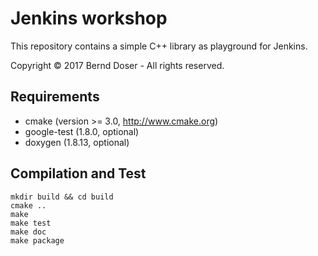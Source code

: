 Jenkins workshop
================

This repository contains a simple C++ library as playground for Jenkins.

Copyright &copy; 2017 Bernd Doser - All rights reserved.

Requirements
------------

- cmake (version >= 3.0, http://www.cmake.org)
- google-test (1.8.0, optional)
- doxygen (1.8.13, optional)

Compilation and Test
--------------------

```
mkdir build && cd build
cmake ..
make
make test
make doc
make package
```
